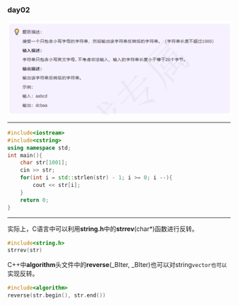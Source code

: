 ### day02
![img.png](img.png)

---
```c++
#include<iostream>
#include<cstring>
using namespace std;
int main(){
    char str[1001];
    cin >> str;
    for(int i = std::strlen(str) - 1; i >= 0; i --){
        cout << str[i];
    }
    return 0;
}
```
---
实际上，C语言中可以利用**string.h**中的**strrev**(char*)函数进行反转。
```c
#include<string.h>
strrev(str)
```  
   
C++中**algorithm**头文件中的**reverse**(_BIter, _BIter)也可以对string`vector也可以`实现反转。     
```c++
#include<algorithm>
reverse(str.begin(), str.end())
```